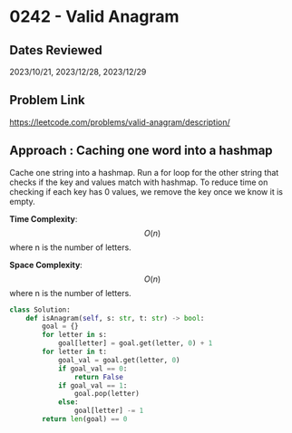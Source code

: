 # 0242 - Valid Anagram

## Dates Reviewed
2023/10/21, 2023/12/28, 2023/12/29

## Problem Link

https://leetcode.com/problems/valid-anagram/description/

## Approach : Caching one word into a hashmap

Cache one string into a hashmap. Run a for loop for the other string that checks if the key and values match with hashmap. To reduce time on checking if each key has 0 values, we remove the key once we know it is empty.

**Time Complexity**: $$O(n)$$
where n is the number of letters.

**Space Complexity**: $$O(n)$$
where n is the number of letters.

<TabItem value="python" label="Python">

```python
class Solution:
    def isAnagram(self, s: str, t: str) -> bool:
        goal = {}
        for letter in s:
            goal[letter] = goal.get(letter, 0) + 1
        for letter in t:
            goal_val = goal.get(letter, 0)
            if goal_val == 0:
                return False
            if goal_val == 1:
                goal.pop(letter)
            else:
                goal[letter] -= 1
        return len(goal) == 0
```
</TabItem>
